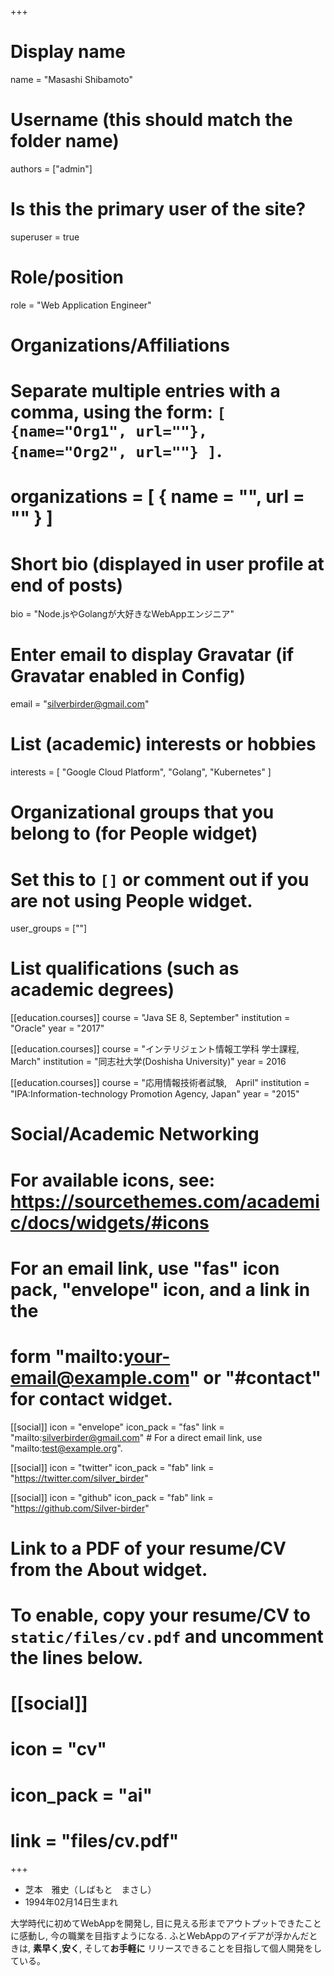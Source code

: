+++
# Display name
name = "Masashi Shibamoto"

# Username (this should match the folder name)
authors = ["admin"]

# Is this the primary user of the site?
superuser = true

# Role/position
role = "Web Application Engineer"

# Organizations/Affiliations
#   Separate multiple entries with a comma, using the form: `[ {name="Org1", url=""}, {name="Org2", url=""} ]`.
# organizations = [ { name = "", url = "" } ]

# Short bio (displayed in user profile at end of posts)
bio = "Node.jsやGolangが大好きなWebAppエンジニア"

# Enter email to display Gravatar (if Gravatar enabled in Config)
email = "silverbirder@gmail.com"

# List (academic) interests or hobbies
interests = [
  "Google Cloud Platform",
  "Golang",
  "Kubernetes"
]

# Organizational groups that you belong to (for People widget)
#   Set this to `[]` or comment out if you are not using People widget.
user_groups = [""]

# List qualifications (such as academic degrees)

[[education.courses]]
  course = "Java SE 8, September"
  institution = "Oracle"
  year = "2017"

[[education.courses]]
  course = "インテリジェント情報工学科 学士課程, March"
  institution = "同志社大学(Doshisha University)"
  year = 2016

[[education.courses]]
  course = "応用情報技術者試験,　April"
  institution = "IPA:Information-technology Promotion Agency, Japan"
  year = "2015"

# Social/Academic Networking
# For available icons, see: https://sourcethemes.com/academic/docs/widgets/#icons
#   For an email link, use "fas" icon pack, "envelope" icon, and a link in the
#   form "mailto:your-email@example.com" or "#contact" for contact widget.

[[social]]
  icon = "envelope"
  icon_pack = "fas"
  link = "mailto:silverbirder@gmail.com"  # For a direct email link, use "mailto:test@example.org".

[[social]]
  icon = "twitter"
  icon_pack = "fab"
  link = "https://twitter.com/silver_birder"

[[social]]
  icon = "github"
  icon_pack = "fab"
  link = "https://github.com/Silver-birder"

# Link to a PDF of your resume/CV from the About widget.
# To enable, copy your resume/CV to `static/files/cv.pdf` and uncomment the lines below.
# [[social]]
#   icon = "cv"
#   icon_pack = "ai"
#   link = "files/cv.pdf"

+++

* 芝本　雅史（しばもと　まさし）
* 1994年02月14日生まれ

大学時代に初めてWebAppを開発し, 目に見える形までアウトプットできたことに感動し,
今の職業を目指すようになる. ふとWebAppのアイデアが浮かんだときは, **素早く**,**安く**, そして**お手軽に**
リリースできることを目指して個人開発をしている。
